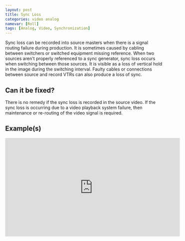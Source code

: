 ```yaml
---
layout: post
title: Sync Loss
categories: video analog
namevar: [Roll]
tags: [Analog, Video, Synchronization]
---
```


Sync loss can be recorded into source masters when there is a signal routing failure during production. It is sometimes caused by cabling between switchers or switched equipment missing reference. When two sources aren't properly referenced to a sync generator, sync loss occurs when switching between those sources. It is visible as a loss of vertical hold in the image during the switching interval. Faulty cables or connections between source and record VTRs can also produce a loss of sync.

## Can it be fixed?

There is no remedy if the sync loss is recorded in the source video. If the sync loss is occurring due to a video playback system failure, then maintenance or re-routing of the video signal is required.

## Example(s)
<iframe src="https://archive.org/embed/sync_loss" width="560" height="315" frameborder="0" webkitallowfullscreen="true" mozallowfullscreen="true" allowfullscreen></iframe>
